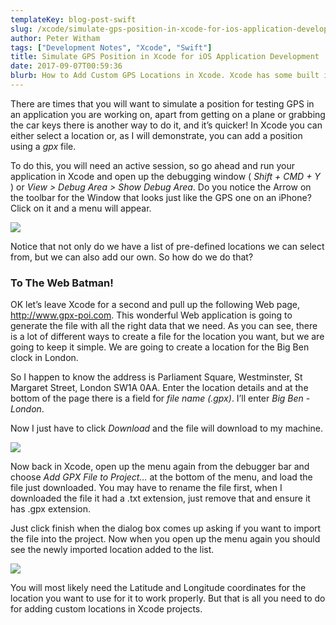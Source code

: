 ```yaml
---
templateKey: blog-post-swift
slug: /xcode/simulate-gps-position-in-xcode-for-ios-application-development/
author: Peter Witham
tags: ["Development Notes", "Xcode", "Swift"]
title: Simulate GPS Position in Xcode for iOS Application Development
date: 2017-09-07T00:59:36
blurb: How to Add Custom GPS Locations in Xcode. Xcode has some built in GPS positions you can simulate, but you can also add any location of your choice. Here's how.
---
```


There are times that you will want to simulate a position for testing GPS in an application you are working on, apart from getting on a plane or grabbing the car keys there is another way to do it, and it’s quicker! In Xcode you can either select a location or, as I will demonstrate, you can add a position using a _gpx_ file.

To do this, you will need an active session, so go ahead and run your application in Xcode and open up the debugging window ( _Shift + CMD + Y_ ) or _View > Debug Area > Show Debug Area_. Do you notice the Arrow on the toolbar for the Window that looks just like the GPS one on an iPhone? Click on it and a menu will appear.

![](https://peterwitham.com/wp-content/uploads/2016/09/GPS-Bar-in-Xcode-Debugger.jpg)

Notice that not only do we have a list of pre-defined locations we can select from, but we can also add our own. So how do we do that?

### To The Web Batman!

OK let’s leave Xcode for a second and pull up the following Web page, <http://www.gpx-poi.com>. This wonderful Web application is going to generate the file with all the right data that we need. As you can see, there is a lot of different ways to create a file for the location you want, but we are going to keep it simple. We are going to create a location for the Big Ben clock in London.

So I happen to know the address is Parliament Square, Westminster, St Margaret Street, London SW1A 0AA. Enter the location details and at the bottom of the page there is a field for _file name (.gpx)_. I’ll enter _Big Ben - London_.

Now I just have to click _Download_ and the file will download to my machine.

![](https://peterwitham.com/wp-content/uploads/2016/09/gpx-poi-big-ben-london.jpg)

Now back in Xcode, open up the menu again from the debugger bar and choose _Add GPX File to Project…_ at the bottom of the menu, and load the file just downloaded. You may have to rename the file first, when I downloaded the file it had a .txt extension, just remove that and ensure it has .gpx extension.

Just click finish when the dialog box comes up asking if you want to import the file into the project. Now when you open up the menu again you should see the newly imported location added to the list.

![](https://peterwitham.com/wp-content/uploads/2016/09/xcode-gps-menu-with-big-ben.jpg)

You will most likely need the Latitude and Longitude coordinates for the location you want to use for it to work properly. But that is all you need to do for adding custom locations in Xcode projects.
